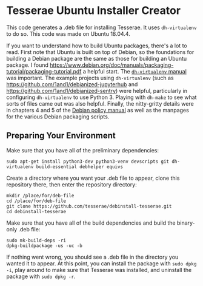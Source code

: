 # Tesserae Ubuntu Installer Creator

This code generates a .deb file for installing Tesserae.
It uses `dh-virtualenv` to do so.
This code was made on Ubuntu 18.04.4.

If you want to understand how to build Ubuntu packages, there's a lot to read.
First note that Ubuntu is built on top of Debian, so the foundations for building a Debian package are the same as those for building an Ubuntu package.
I found <https://www.debian.org/doc/manuals/packaging-tutorial/packaging-tutorial.pdf> a helpful start.
The [`dh-virtualenv` manual](https://dh-virtualenv.readthedocs.io/en/1.1/index.html) was important.
The example projects using `dh-virtualenv` (such as <https://github.com/1and1/debianized-jupyterhub> and <https://github.com/1and1/debianized-sentry>) were helpful, particularly in configuring `dh-virtualenv` to use Python 3.
Playing with `dh-make` to see what sorts of files came out was also helpful.
Finally, the nitty-gritty details were in chapters 4 and 5 of the [Debian policy manual](https://www.debian.org/doc/debian-policy/index.html) as well as the manpages for the various Debian packaging scripts.

## Preparing Your Environment

Make sure that you have all of the preliminary dependencies:
```
sudo apt-get install python3-dev python3-venv devscripts git dh-virtualenv build-essential debhelper equivs
```

Create a directory where you want your .deb file to appear, clone this repository there, then enter the repository directory:
```
mkdir /place/for/deb-file
cd /place/for/deb-file
git clone https://github.com/tesserae/debinstall-tesserae.git
cd debinstall-tesserae
```

Make sure that you have all of the build dependencies and build the binary-only .deb file:
```
sudo mk-build-deps -ri
dpkg-buildpackage -us -uc -b
```

If nothing went wrong, you should see a .deb file in the directory you wanted it to appear.
At this point, you can install the package with `sudo dpkg -i`, play around to make sure that Tesserae was installed, and uninstall the package with `sudo dpkg -r`.
